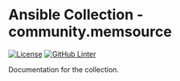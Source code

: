 # Ansible Collection - community.memsource

[![License](https://img.shields.io/badge/License-Apache%202.0-blue.svg)](https://opensource.org/licenses/Apache-2.0) [![GitHub Linter](https://github.com/Spredzy/ansible-collection-memsource/workflows/Linter/badge.svg)](https://github.com/marketplace/actions/super-linter)

Documentation for the collection.
